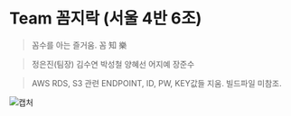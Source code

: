 # Team 꼼지락 (서울 4반 6조)

> 꼼수를 아는 즐거움. 꼼 知 樂

> 정은진(팀장) 김수연 박성철 양혜선 어지예 장준수

> AWS RDS, S3 관련 ENDPOINT, ID, PW, KEY값들 지움.
> 빌드파일 미참조.

![캡처](/uploads/a69f963fee574376d2c408b6f1bed5a7/캡처.JPG)
